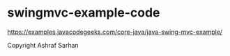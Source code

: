 # swingmvc-example-code
https://examples.javacodegeeks.com/core-java/java-swing-mvc-example/

Copyright Ashraf Sarhan